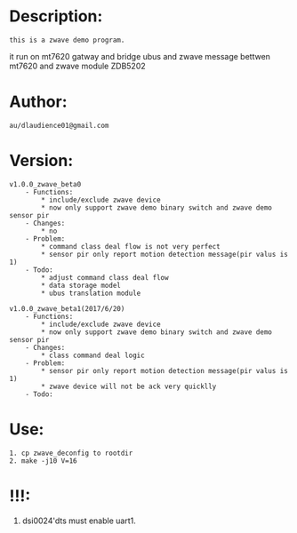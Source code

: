 # Description:  
	this is a zwave demo program.
  
  it run on mt7620 gatway and bridge ubus and zwave message bettwen mt7620 and zwave module ZDB5202

# Author:  
	au/dlaudience01@gmail.com  

# Version:  
	v1.0.0_zwave_beta0
		- Functions:
			* include/exclude zwave device
			* now only support zwave demo binary switch and zwave demo sensor pir
		- Changes:
			* no
		- Problem:
			* command class deal flow is not very perfect
			* sensor pir only report motion detection message(pir valus is 1)
		- Todo:
			* adjust command class deal flow
			* data storage model
			* ubus translation module

	v1.0.0_zwave_beta1(2017/6/20)
		- Functions:
			* include/exclude zwave device
			* now only support zwave demo binary switch and zwave demo sensor pir
		- Changes:
			* class command deal logic
		- Problem:
			* sensor pir only report motion detection message(pir valus is 1)
			* zwave device will not be ack very quicklly
		- Todo:

# Use:  
	1. cp zwave_deconfig to rootdir
	2. make -j10 V=16

# !!!:
  1. dsi0024'dts must enable uart1.
